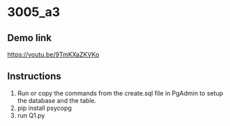# 3005_a3

## Demo link
https://youtu.be/9TmKXaZKVKo

## Instructions

1. Run or copy the commands from the create.sql file in PgAdmin to setup the database and the table.
2. pip install psycopg
3. run Q1.py
